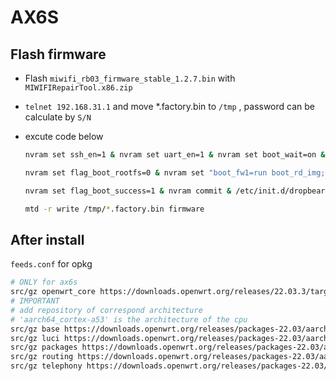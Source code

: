 # AX6S

## Flash firmware

- Flash `miwifi_rb03_firmware_stable_1.2.7.bin` with `MIWIFIRepairTool.x86.zip`
- `telnet 192.168.31.1` and move *.factory.bin to `/tmp` , password can be calculate by `S/N`
- excute code below

    ```bash
    nvram set ssh_en=1 & nvram set uart_en=1 & nvram set boot_wait=on & nvram set bootdelay=3 & nvram set flag_try_sys1_failed=0 & nvram set flag_try_sys2_failed=1

    nvram set flag_boot_rootfs=0 & nvram set "boot_fw1=run boot_rd_img;bootm"

    nvram set flag_boot_success=1 & nvram commit & /etc/init.d/dropbear enable & /etc/init.d/dropbear start

    mtd -r write /tmp/*.factory.bin firmware
    ```

## After install

`feeds.conf` for opkg

```bash
# ONLY for ax6s
src/gz openwrt_core https://downloads.openwrt.org/releases/22.03.3/targets/mediatek/mt7622/packages
# IMPORTANT
# add repository of correspond architecture
# 'aarch64_cortex-a53' is the architecture of the cpu
src/gz base https://downloads.openwrt.org/releases/packages-22.03/aarch64_cortex-a53/base
src/gz luci https://downloads.openwrt.org/releases/packages-22.03/aarch64_cortex-a53/luci
src/gz packages https://downloads.openwrt.org/releases/packages-22.03/aarch64_cortex-a53/packages
src/gz routing https://downloads.openwrt.org/releases/packages-22.03/aarch64_cortex-a53/routing
src/gz telephony https://downloads.openwrt.org/releases/packages-22.03/aarch64_cortex-a53/telephony
```
